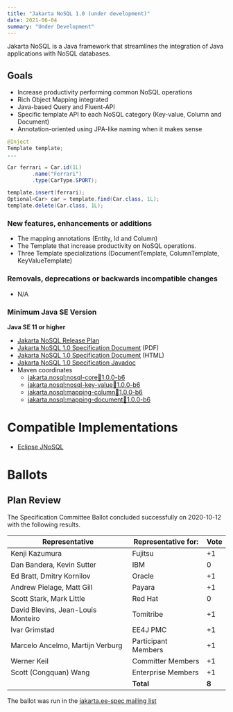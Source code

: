 ```yaml
---
title: "Jakarta NoSQL 1.0 (under development)"
date: 2021-06-04
summary: "Under Development"
---
```


Jakarta NoSQL is a Java framework that streamlines the integration of Java applications with NoSQL databases.


## Goals

* Increase productivity performing common NoSQL operations
* Rich Object Mapping integrated
* Java-based Query and Fluent-API
* Specific template API to each NoSQL category (Key-value, Column and Document)
* Annotation-oriented using JPA-like naming when it makes sense

```java
@Inject
Template template;
...

Car ferrari = Car.id(1L)
        .name("Ferrari")
        .type(CarType.SPORT);

template.insert(ferrari);
Optional<Car> car = template.find(Car.class, 1L);
template.delete(Car.class, 1L);
```

### New features, enhancements or additions
<!-- List here -->
* The mapping annotations (Entity, Id and Column)
* The Template that increase productivity on NoSQL operations.
* Three Template specializations (DocumentTemplate, ColumnTemplate, KeyValueTemplate)

### Removals, deprecations or backwards incompatible changes
<!-- List here -->
* N/A 

### Minimum Java SE Version
<!-- Specify the minimum required Java SE version for this specification -->
**Java SE 11 or higher**


* [Jakarta NoSQL Release Plan](https://projects.eclipse.org/projects/ee4j.nosql/governance)
* [Jakarta NoSQL 1.0 Specification Document](./nosql-1.0.0-b6.pdf) (PDF)
* [Jakarta NoSQL 1.0 Specification Document](./nosql-1.0.0-b6.html) (HTML)
* [Jakarta NoSQL 1.0 Specification Javadoc](./apidocs)
* Maven coordinates
  * [jakarta.nosql:nosql-core:jar:1.0.0-b6](https://repo1.maven.org/maven2/jakarta/nosql/nosql-core/1.0.0-b6/)
  * [jakarta.nosql:nosql-key-value:jar:1.0.0-b6](https://repo1.maven.org/maven2/jakarta/nosql/nosql-key-value/1.0.0-b6/)
  * [jakarta.nosql:mapping-column:jar:1.0.0-b6](https://repo1.maven.org/maven2/jakarta/nosql/nosql-column/1.0.0-b6/)
  * [jakarta.nosql:mapping-document:jar:1.0.0-b6](https://repo1.maven.org/maven2/jakarta/nosql/nosql-document/1.0.0-b6/)


# Compatible Implementations

* [Eclipse JNoSQL](http://www.jnosql.org/)

# Ballots

## Plan Review

The Specification Committee Ballot concluded successfully on 2020-10-12 with the following results.

| Representative                                 | Representative for: | Vote |
|------------------------------------------------|---------------------|------|
| Kenji Kazumura                                 | Fujitsu             |  +1  |
| Dan Bandera, Kevin Sutter                      | IBM                 |   0  |
| Ed Bratt, Dmitry Kornilov                      | Oracle              |  +1  |
| Andrew Pielage, Matt Gill                      | Payara              |  +1  |
| Scott Stark, Mark Little                       | Red Hat             |   0  |
| David Blevins, Jean-Louis Monteiro             | Tomitribe           |  +1  |
| Ivar Grimstad                                  | EE4J PMC            |  +1  |
| Marcelo Ancelmo, Martijn Verburg               | Participant Members |  +1  |
| Werner Keil                                    | Committer Members   |  +1  |
| Scott (Congquan) Wang                          | Enterprise Members  |  +1  |
|                                                | **Total**           | **8**|

The ballot was run in the [jakarta.ee-spec mailing list](https://www.eclipse.org/lists/jakarta.ee-spec/msg00984.html)
